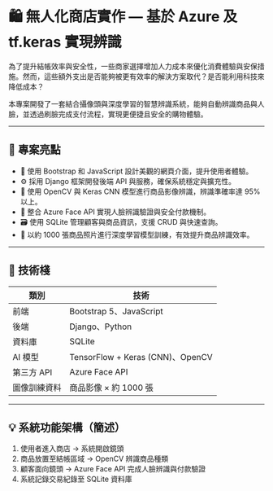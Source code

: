 # 🛍️ 無人化商店實作 — 基於 Azure 及 tf.keras 實現辨識

為了提升結帳效率與安全性，一些商家選擇增加人力成本來優化消費體驗與安保措施。然而，這些額外支出是否能夠被更有效率的解決方案取代？是否能利用科技來降低成本？

本專案開發了一套結合攝像頭與深度學習的智慧辨識系統，能夠自動辨識商品與人臉，並透過刷臉完成支付流程，實現更便捷且安全的購物體驗。

---

## 🚀 專案亮點

- 🎨 使用 Bootstrap 和 JavaScript 設計美觀的網頁介面，提升使用者體驗。
- ⚙️ 採用 Django 框架開發後端 API 與服務，確保系統穩定與擴充性。
- 🧠 使用 OpenCV 與 Keras CNN 模型進行商品影像辨識，辨識準確率達 95% 以上。
- 🤖 整合 Azure Face API 實現人臉辨識驗證與安全付款機制。
- 🗃️ 使用 SQLite 管理顧客與商品資訊，支援 CRUD 與快速查詢。
- 📸 以約 1000 張商品照片進行深度學習模型訓練，有效提升商品辨識效率。

---

## 🧰 技術棧

| 類別 | 技術 |
|------|------|
| 前端 | Bootstrap 5、JavaScript |
| 後端 | Django、Python |
| 資料庫 | SQLite |
| AI 模型 | TensorFlow + Keras (CNN)、OpenCV |
| 第三方 API | Azure Face API |
| 圖像訓練資料 | 商品影像 × 約 1000 張 |

---

## 💡 系統功能架構（簡述）

1. 使用者進入商店 → 系統開啟鏡頭
2. 商品放置至結帳區域 → OpenCV 辨識商品種類
3. 顧客面向鏡頭 → Azure Face API 完成人臉辨識與付款驗證
4. 系統記錄交易紀錄至 SQLite 資料庫
